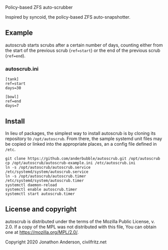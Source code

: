 <!-- Any copyright is dedicated to the Public Domain.
   - https://creativecommons.org/publicdomain/zero/1.0/ -->

Policy-based ZFS auto-scrubber

Inspired by syncoid, the policy-based ZFS auto-snapshotter.


## Example

autoscrub starts scrubs after a certain number of days, counting
either from the start of the previous scrub (`ref=start`) or the end
of the previous scrub (`ref=end`).

### autoscrub.ini

```
[tank]
ref=start
days=30

[bowl]
ref=end
days=7
```


## Install

In lieu of packages, the simplest way to install autoscrub is by
cloning its repository to `/opt/autoscrub`. From there, the sample
systemd unit files may be copied or linked into the appropriate
places, an a config file defined in `/etc`.

```
git clone https://github.com/anderbubble/autoscrub.git /opt/autoscrub
cp /opt/autoscrub/autoscrub-example.ini /etc/autoscrub.ini
ln -s /opt/autoscrub/autoscrub.service /etc/systemd/system/autoscrub.service
ln -s /opt/autoscrub/autoscrub.timer /etc/systemd/system/autoscrub.timer
systemctl daemon-reload
systemctl enable autoscrub.timer
systemctl start autoscrub.timer
```


## License and copyright

autoscrub is distributed under the terms of the Mozilla Public
License, v. 2.0. If a copy of the MPL was not distributed with this
file, You can obtain one at https://mozilla.org/MPL/2.0/.

Copyright 2020 Jonathon Anderson, civilfritz.net
